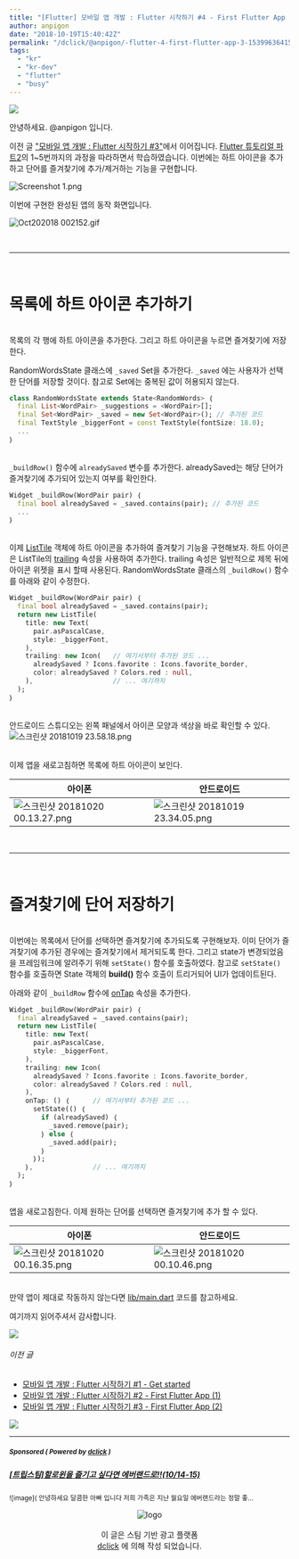 ```yaml
---
title: "[Flutter] 모바일 앱 개발 : Flutter 시작하기 #4 - First Flutter App (3)"
author: anpigon
date: "2018-10-19T15:40:42Z"
permalink: "/dclick/@anpigon/-flutter-4-first-flutter-app-3-1539963641589"
tags:
  - "kr"
  - "kr-dev"
  - "flutter"
  - "busy"
---
```

![](https://steemitimages.com/0x0/https://imgur.com/zPHGPmb.png)

안녕하세요. @anpigon 입니다.

이전 글 ["모바일 앱 개발 : Flutter 시작하기 #3"](https://steemit.com/dclick/@anpigon/-flutter-3-write-your-first-flutter-app-part-12-1539616614961)에서 이어집니다. [Flutter 튜토리얼 파트2](https://codelabs.developers.google.com/codelabs/first-flutter-app-pt2/#0)의 1~5번까지의 과정을 따라하면서 학습하였습니다. 이번에는 하트 아이콘을 추가하고 단어를 즐겨찾기에 추가/제거하는 기능을 구현합니다.

![Screenshot 1.png](https://files.steempeak.com/file/steempeak/anpigon/zj0dcEIi-Screenshot201.png)



이번에 구현한 완성된 앱의 동작 화면입니다.

![Oct202018 002152.gif](https://files.steempeak.com/file/steempeak/anpigon/AGjLeysd-Oct-20-20182000-21-52.gif)


<br><hr><br>

# 목록에 하트 아이콘 추가하기

<br>목록의 각 행에 하트 아이콘을 추가한다. 그리고 하트 아이콘을 누르면 즐겨찾기에 저장한다.

RandomWordsState 클래스에 `_saved` Set을 추가한다. `_saved` 에는 사용자가 선택한 단어를 저장할 것이다. 참고로 Set에는 중복된 값이 허용되지 않는다.

```dart
class RandomWordsState extends State<RandomWords> ｛
  final List<WordPair> _suggestions = <WordPair>[];
  final Set<WordPair> _saved = new Set<WordPair>(); // 추가된 코드
  final TextStyle _biggerFont = const TextStyle(fontSize: 18.0);
  ...
｝
```

<br>`_buildRow()` 함수에 `alreadySaved` 변수를 추가한다. alreadySaved는 해당 단어가 즐겨찾기에 추가되어 있는지 여부를 확인한다.

```dart
Widget _buildRow(WordPair pair) ｛
  final bool alreadySaved = _saved.contains(pair); // 추가된 코드
  ...
｝
```

<br>이제 [ListTile](https://docs.flutter.io/flutter/material/ListTile-class.html) 객체에 하트 아이콘을 추가하여 즐겨찾기 기능을 구현해보자. 하트 아이콘은 ListTile의 [trailing](https://docs.flutter.io/flutter/material/ListTile/trailing.html) 속성을 사용하여 추가한다. trailing 속성은 일반적으로 제목 뒤에 아이콘 위젯을 표시 할때 사용된다. RandomWordsState 클래스의 `_buildRow()` 함수를 아래와 같이 수정한다. 

```dart
Widget _buildRow(WordPair pair) ｛
  final bool alreadySaved = _saved.contains(pair);
  return new ListTile(
    title: new Text(
      pair.asPascalCase,
      style: _biggerFont,
    ),
    trailing: new Icon(   // 여기서부터 추가된 코드 ... 
      alreadySaved ? Icons.favorite : Icons.favorite_border,
      color: alreadySaved ? Colors.red : null,
    ),                    // ... 여기까지
  );
｝
```

<br>안드로이드 스튜디오는 왼쪽 패널에서 아이콘 모양과 색상을 바로 확인할 수 있다.
![스크린샷 20181019 23.58.18.png](https://files.steempeak.com/file/steempeak/anpigon/xh0cuwbI-E18489E185B3E1848FE185B3E18485E185B5E186ABE18489E185A3E186BA202018-10-192023.58.18.png)

<br>이제 앱을 새로고침하면 목록에 하트 아이콘이 보인다.

|아이폰|안드로이드|
|-|-|
|![스크린샷 20181020 00.13.27.png](https://files.steempeak.com/file/steempeak/anpigon/unrQp4FT-E18489E185B3E1848FE185B3E18485E185B5E186ABE18489E185A3E186BA202018-10-202000.13.27.png)|![스크린샷 20181019 23.34.05.png](https://files.steempeak.com/file/steempeak/anpigon/u46fmY84-E18489E185B3E1848FE185B3E18485E185B5E186ABE18489E185A3E186BA202018-10-192023.34.05.png)|

<br><hr><br>

# 즐겨찾기에 단어 저장하기

<br>이번에는 목록에서 단어를 선택하면 즐겨찾기에 추가되도록 구현해보자. 이미 단어가 즐겨찾기에 추가된 경우에는 즐겨찾기에서 제거되도록 한다. 그리고 state가 변경되었음을 프레임워크에 알려주기 위해 `setState()` 함수를 호출하였다. 참고로 `setState()` 함수를 호출하면 State 객체의 **build()** 함수 호출이 트리거되어 UI가 업데이트된다.

아래와 같이 `_buildRow` 함수에 [onTap](https://docs.flutter.io/flutter/material/ListTile/onTap.html) 속성을 추가한다.

```dart
Widget _buildRow(WordPair pair) ｛
  final alreadySaved = _saved.contains(pair);
  return new ListTile(
    title: new Text(
      pair.asPascalCase,
      style: _biggerFont,
    ),
    trailing: new Icon(
      alreadySaved ? Icons.favorite : Icons.favorite_border,
      color: alreadySaved ? Colors.red : null,
    ),
    onTap: () ｛      // 여기서부터 추가된 코드 ...
      setState(() ｛
        if (alreadySaved) ｛
          _saved.remove(pair);
        ｝ else ｛ 
          _saved.add(pair); 
        ｝ 
      ｝);
    ｝,               // ... 여기까지
  );
｝ 
```

<br>앱을 새로고침한다. 이제 원하는 단어를 선택하면 즐겨찾기에 추가 할 수 있다. 

|아이폰|안드로이드|
|-|-|
|![스크린샷 20181020 00.16.35.png](https://files.steempeak.com/file/steempeak/anpigon/6LSDF1X3-E18489E185B3E1848FE185B3E18485E185B5E186ABE18489E185A3E186BA202018-10-202000.16.35.png)|![스크린샷 20181020 00.10.46.png](https://files.steempeak.com/file/steempeak/anpigon/vnnpoTVN-E18489E185B3E1848FE185B3E18485E185B5E186ABE18489E185A3E186BA202018-10-202000.10.46.png)|

<br>만약 앱이 제대로 작동하지 않는다면 [lib/main.dart](https://gist.githubusercontent.com/Sfshaza/1194384995296493b4675379e0022227/raw/7f274e35045042b3fe93fea464dddc170d14558f/main.dart) 코드를 참고하세요.

여기까지 읽어주셔서 감사합니다.

![](https://steemitimages.com/0x0/https://files.steempeak.com/file/steempeak/anpigon/otMhz1ZG-divider-2461548_1280-cutout.png)

###### 이전 글

- [모바일 앱 개발 : Flutter 시작하기 #1 - Get started](https://steemit.com/dclick/@anpigon/-flutter--1538895504796)
- [모바일 앱 개발 : Flutter 시작하기 #2 - First Flutter App (1)](https://steemit.com/kr/@anpigon/flutter-2-write-your-first-flutter-app-part-1)
- [모바일 앱 개발 : Flutter 시작하기 #3 - First Flutter App (2)](https://steemit.com/dclick/@anpigon/-flutter-3-write-your-first-flutter-app-part-12-1539616614961)

![](https://steemitimages.com/0x0/https://files.steempeak.com/file/steempeak/anpigon/otMhz1ZG-divider-2461548_1280-cutout.png)

***
#####  <sub> **Sponsored ( Powered by [dclick](https://www.dclick.io) )** </sub>
##### [[트립스팀]할로윈을 즐기고 싶다면 에버랜드로!!(10/14-15)](https://api.dclick.io/v1/c?x=eyJhbGciOiJIUzI1NiIsInR5cCI6IkpXVCJ9.eyJjIjoiYW5waWdvbiIsInMiOiItZmx1dHRlci00LWZpcnN0LWZsdXR0ZXItYXBwLTMtMTUzOTk2MzY0MTU4OSIsImEiOlsyMDNdLCJ1cmwiOiJodHRwczovL3N0ZWVtaXQuY29tL3RyaXBzdGVlbS9Ac3dlZXRwYXBhL3R0MjAxODEwMTh0MjMwODA1MDQxeiIsImlhdCI6MTUzOTk2MzY0MSwiZXhwIjoxODU1MzIzNjQxfQ.v27VWz0z1d2s27wT6UtNG5G57MyN-Gsf05wizagzz3I)
<sup>![image]( 안녕하세요 달콤한 아빠 입니다 저희 가족은 지난 월요일 에버랜드라는 정말 좋...</sup>
<br><center>![logo](https://steemitimages.com/200x100/https://cdn.steemitimages.com/DQmbjkrc5UT4GgZXygAnS3mLrboAy7Y8gr7R7guB8HG3f5n/logopad500.png)<br><br>이 글은 스팀 기반 광고 플랫폼<br>[dclick](https://www.dclick.io) 에 의해 작성 되었습니다.</center>